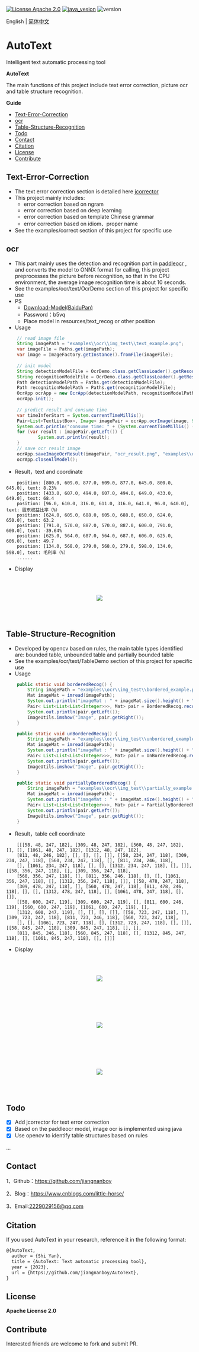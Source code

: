 [![License Apache 2.0](https://img.shields.io/badge/license-Apache%202.0-blue.svg)](LICENSE)
[![java_vesion](https://img.shields.io/badge/Java-11%2B-green.svg)](requirements.txt)
![version](https://img.shields.io/badge/AutoText-v--1.1.0-blue)

English | [简体中文](README.md)

# AutoText

Intelligent text automatic processing tool

**AutoText**

The main functions of this project include text error correction, picture ocr and table structure recognition.

**Guide**

- [Text-Error-Correction](#Text-Error-Correction)
- [ocr](#ocr)
- [Table-Structure-Recognition](#Table-Structure-Recognition)
- [Todo](#Todo)
- [Contact](#Contact)
- [Citation](#Citation)
- [License](#License)
- [Contribute](#Contribute)

## Text-Error-Correction

- The text error correction section is detailed here [jcorrector](https://github.com/jiangnanboy/jcorrector)
- This project mainly includes:
    - error correction based on ngram
    - error correction based on deep learning
    - error correction based on template Chinese grammar 
    - error correction based on idiom、proper name
- See the examples/correct section of this project for specific use

## ocr
- This part mainly uses the detection and recognition part in [paddleocr](https://github.com/PaddlePaddle/PaddleOCR) , and converts the model to ONNX format for calling, this project preprocesses the picture before recognition, so that in the CPU environment, the average image recognition time is about 10 seconds.
- See the examples/ocr/text/OcrDemo section of this project for specific use
- PS
    - [Download-Model(BaiduPan)](https://pan.baidu.com/s/1Nn-wO5NdL7FmSAZH6msGqA)
    - Password：b5vq
    - Place model in resources/text_recog or other position
- Usage
``` java
    // read image file
    String imagePath = "examples\\ocr\\img_test\\text_example.png";
    var imageFile = Paths.get(imagePath);
    var image = ImageFactory.getInstance().fromFile(imageFile);
    
    // init model
    String detectionModelFile = OcrDemo.class.getClassLoader().getResource(PropertiesReader.get("text_recog_det_model_path")).getPath().replaceFirst("/", "");
    String recognitionModelFile = OcrDemo.class.getClassLoader().getResource(PropertiesReader.get("text_recog_rec_model_path")).getPath().replaceFirst("/", "");
    Path detectionModelPath = Paths.get(detectionModelFile);
    Path recognitionModelPath = Paths.get(recognitionModelFile);
    OcrApp ocrApp = new OcrApp(detectionModelPath, recognitionModelPath);
    ocrApp.init();
    
    // predict result and consume time
    var timeInferStart = System.currentTimeMillis();
    Pair<List<TextListBox>, Image> imagePair = ocrApp.ocrImage(image, 960);
    System.out.println("consume time: " + (System.currentTimeMillis() - timeInferStart)/1000.0 + "s");
    for (var result : imagePair.getLeft()) {
            System.out.println(result);
    }
    // save ocr result image
    ocrApp.saveImageOcrResult(imagePair, "ocr_result.png", "examples\\ocr\\output");
    ocrApp.closeAllModel();
```
- Result，text and coordinate
```
    position: [800.0, 609.0, 877.0, 609.0, 877.0, 645.0, 800.0, 645.0], text: 8.23%
    position: [433.0, 607.0, 494.0, 607.0, 494.0, 649.0, 433.0, 649.0], text: 68.4
    position: [96.0, 610.0, 316.0, 611.0, 316.0, 641.0, 96.0, 640.0], text: 股东权益比率（%）
    position: [624.0, 605.0, 688.0, 605.0, 688.0, 650.0, 624.0, 650.0], text: 63.2
    position: [791.0, 570.0, 887.0, 570.0, 887.0, 600.0, 791.0, 600.0], text: -39.64%
    position: [625.0, 564.0, 687.0, 564.0, 687.0, 606.0, 625.0, 606.0], text: 49.7
    position: [134.0, 568.0, 279.0, 568.0, 279.0, 598.0, 134.0, 598.0], text: 毛利率（%）
    ......
```
- Display

<br/><br/> 
<p align="center">
  <a>
    <img src="src/main/java/examples/ocr/output/ocr_result.png">
  </a>
</p>
<br/><br/>

## Table-Structure-Recognition
- Developed by opencv based on rules, the main table types identified are: bounded table, unbounded table and partially bounded table
- See the examples/ocr/text/TableDemo section of this project for specific use
- Usage
``` java
    public static void borderedRecog() {
        String imagePath = "examples\\ocr\\img_test\\bordered_example.png";
        Mat imageMat = imread(imagePath);
        System.out.println("imageMat : " + imageMat.size().height() + " " + imageMat.size().width() + " ");
        Pair< List<List<List<Integer>>>, Mat> pair = BorderedRecog.recognizeStructure(imageMat);
        System.out.println(pair.getLeft());
        ImageUtils.imshow("Image", pair.getRight());
    }

    public static void unBorderedRecog() {
        String imagePath = "examples\\ocr\\img_test\\unbordered_example.jpg";
        Mat imageMat = imread(imagePath);
        System.out.println("imageMat : " + imageMat.size().height() + " " + imageMat.size().width() + " ");
        Pair< List<List<List<Integer>>>, Mat> pair = UnBorderedRecog.recognizeStructure(imageMat);
        System.out.println(pair.getLeft());
        ImageUtils.imshow("Image", pair.getRight());
    }

    public static void partiallyBorderedRecog() {
        String imagePath = "examples\\ocr\\img_test\\partially_example.jpg";
        Mat imageMat = imread(imagePath);
        System.out.println("imageMat : " + imageMat.size().height() + " " + imageMat.size().width() + " ");
        Pair< List<List<List<Integer>>>, Mat> pair = PartiallyBorderedRecog.recognizeStructure(imageMat);
        System.out.println(pair.getLeft());
        ImageUtils.imshow("Image", pair.getRight());
    }
```
- Result，table cell coordinate
         
```
    [[[58, 48, 247, 182], [309, 48, 247, 182], [560, 48, 247, 182], [], [], [1061, 48, 247, 182], [1312, 48, 247, 182], 
    [811, 48, 246, 182], [], [], [], []], [[58, 234, 247, 118], [309, 234, 247, 118], [560, 234, 247, 118], [], [811, 234, 246, 118], 
    [], [1061, 234, 247, 118], [], [], [1312, 234, 247, 118], [], []], [[58, 356, 247, 118], [], [309, 356, 247, 118], 
    [560, 356, 247, 118], [], [811, 356, 246, 118], [], [], [1061, 356, 247, 118], [], [1312, 356, 247, 118], []], [[58, 478, 247, 118],
    [309, 478, 247, 118], [], [560, 478, 247, 118], [811, 478, 246, 118], [], [], [1312, 478, 247, 118], [], [1061, 478, 247, 118], [], []],
    [[58, 600, 247, 119], [309, 600, 247, 119], [], [811, 600, 246, 119], [560, 600, 247, 119], [1061, 600, 247, 119], [],
    [1312, 600, 247, 119], [], [], [], []], [[58, 723, 247, 118], [], [309, 723, 247, 118], [811, 723, 246, 118], [560, 723, 247, 118],
    [], [], [1061, 723, 247, 118], [], [1312, 723, 247, 118], [], []], [[58, 845, 247, 118], [309, 845, 247, 118], [], [], 
    [811, 845, 246, 118], [560, 845, 247, 118], [], [1312, 845, 247, 118], [], [1061, 845, 247, 118], [], []]]
```
- Display

<br/><br/> 
<p align="center">
  <a>
    <img src="src/main/java/examples/ocr/output/bordered_example_result.png">
  </a>
</p>
<br/><br/>

<br/><br/> 
<p align="center">
  <a>
    <img src="src/main/java/examples/ocr/output/unbordered_example_result.png">
  </a>
</p>
<br/><br/>

<br/><br/> 
<p align="center">
  <a>
    <img src="src/main/java/examples/ocr/output/partially_example_result.png">
  </a>
</p>
<br/><br/>

## Todo

- [x] Add jcorrector for text error correction
- [x] Based on the paddleocr model, image ocr is implemented using java
- [x] Use opencv to identify table structures based on rules
      
...

## Contact

1、Github：https://github.com/jiangnanboy

2、Blog：https://www.cnblogs.com/little-horse/

3、Email:2229029156@qq.com

## Citation

If you used AutoText in your research, reference it in the following format:

```latex
@{AutoText,
  author = {Shi Yan},
  title = {AutoText: Text automatic processing tool},
  year = {2023},
  url = {https://github.com/jiangnanboy/AutoText},
}
```

## License

**Apache License 2.0**

## Contribute

Interested friends are welcome to fork and submit PR.

